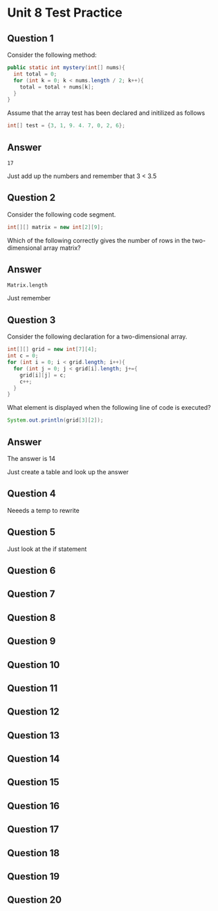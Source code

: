 # Unit 8 Test Practice

## Question 1

Consider the following method: 

```java
public static int mystery(int[] nums){
  int total = 0;
  for (int k = 0; k < nums.length / 2; k++){
    total = total + nums[k];
  }
}
```

Assume that the array test has been declared and initilized as follows

```java
int[] test = {3, 1, 9. 4. 7, 0, 2, 6};
```

## Answer

``17``

Just add up the numbers and remember that 3 < 3.5

## Question 2

Consider the following code segment.

```java
int[][] matrix = new int[2][9];
```

Which of the following correctly gives the number of rows in the two-dimensional array matrix?

## Answer

``Matrix.length``

Just remember

## Question 3

Consider the following declaration for a two-dimensional array.


```java
int[][] grid = new int[7][4];
int c = 0;
for (int i = 0; i < grid.length; i++){
  for (int j = 0; j < grid[i].length; j+={
    grid[i][j] = c;
    c++;
  }
}

```

What element is displayed when the following line of code is executed?

```java
System.out.println(grid[3][2]);
```

## Answer

The answer is 14 

Just create a table and look up the answer

## Question 4

Neeeds a temp to rewrite

## Question 5

Just look at the if statement

## Question 6



## Question 7

## Question 8

## Question 9

## Question 10

## Question 11

## Question 12

## Question 13

## Question 14

## Question 15

## Question 16

## Question 17

## Question 18

## Question 19

## Question 20

